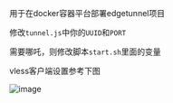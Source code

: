 用于在docker容器平台部署edgetunnel项目

修改`tunnel.js`中你的`UUID`和`PORT`

需要哪吒，则修改脚本`start.sh`里面的变量

vless客户端设置参考下图

![image](https://github.com/ipan233/Render-ED/assets/125166151/2b8219a2-80a6-471d-a000-997638adc9e5)

